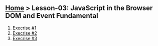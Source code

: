 ## [Home](../../README.md) > Lesson-03: JavaScript in the Browser DOM and Event Fundamental

1. [Execrise #1](execrise-1/readme.md)
2. [Execrise #2](execrise-2/readme.md)
3. [Execrise #3](execrise-3/readme.md)
